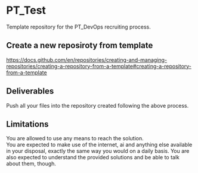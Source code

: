 # PT_Test
Template repository for the PT_DevOps recruiting process.

## Create a new reposiroty from template  
https://docs.github.com/en/repositories/creating-and-managing-repositories/creating-a-repository-from-a-template#creating-a-repository-from-a-template

## Deliverables  
Push all your files into the repository created following the above process.

## Limitations  
You are allowed to use any means to reach the solution.  
You are expected to make use of the internet, ai and anything else available in your disposal, exactly the same way you would on a daily basis.
You are also expected to understand the provided solutions and be able to talk about them, though.
